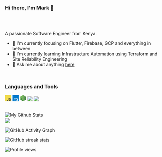 ### Hi there, I'm Mark 👋
<br />
<br />

A passionate Software Engineer from Kenya.
- 🔭 I'm currently focusing on Flutter, Firebase, GCP and everything in between
- 🌱 I'm currently learning Infrastructure Automation using Terraform and Site Reliability Engineering
- 💬 Ask me about anything [here](https://github.com/CarltonK/CarltonK/issues)
<br />

### Languages and Tools
<code><img height="20" src="https://raw.githubusercontent.com/github/explore/80688e429a7d4ef2fca1e82350fe8e3517d3494d/topics/javascript/javascript.png"></code>
<code><img height="20" src="https://raw.githubusercontent.com/github/explore/80688e429a7d4ef2fca1e82350fe8e3517d3494d/topics/typescript/typescript.png"></code>
<code><img height="20" src="https://raw.githubusercontent.com/github/explore/80688e429a7d4ef2fca1e82350fe8e3517d3494d/topics/nodejs/nodejs.png"></code>
<code><img height="20" src="https://raw.githubusercontent.com/jmnote/z-icons/master/16x16/python.png"></code>
<code><img height="20" src="https://raw.githubusercontent.com/jmnote/z-icons/master/16x16/bash.png"></code>

<br />
<img align="center"
    src="https://github-readme-stats.vercel.app/api?username=CarltonK&count_private=true&show_icons=true&include_all_commits=true&theme=material-palenight"
    alt="My Github Stats" />
</a>

<br />
<img align="center"
    src="https://github-readme-stats.vercel.app/api/top-langs/?username=CarltonK&langs_count=10&layout=compact&theme=material-palenight" />
</a>

![GitHub Activity Graph](https://activity-graph.herokuapp.com/graph?username=CarltonK)  

![GitHub streak stats](https://github-readme-streak-stats.herokuapp.com/?user=CarltonK)  

![Profile views](https://gpvc.arturio.dev/CarltonK) 
